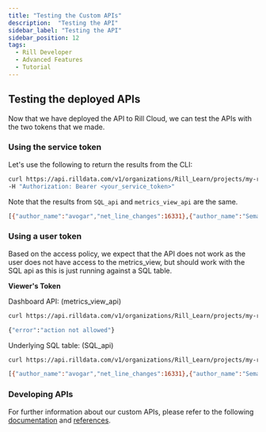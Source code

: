 ```yaml
---
title: "Testing the Custom APIs"
description:  "Testing the API"
sidebar_label: "Testing the API"
sidebar_position: 12
tags:
  - Rill Developer
  - Advanced Features
  - Tutorial
---
```



## Testing the deployed APIs

Now that we have deployed the API to Rill Cloud, we can test the APIs with the two tokens that we made. 

### Using the service token
Let's use the following to return the results from the CLI:

```bash
curl https://api.rilldata.com/v1/organizations/Rill_Learn/projects/my-rill-tutorial/runtime/api/SQL_api \
-H "Authorization: Bearer <your_service_token>"
```

Note that the results from `SQL_api` and `metrics_view_api` are the same. 

```bash
[{"author_name":"avogar","net_line_changes":16331},{"author_name":"Sema Checherinda","net_line_changes":8118},{"author_name":"Blargian","net_line_changes":5629},{"author_name":"Max K","net_line_changes":1904},{"author_name":"robot-clickhouse","net_line_changes":1899},{"author_name":"Raúl Marín","net_line_changes":1434},{"author_name":"János Benjamin Antal","net_line_changes":1168},{"author_name":"yariks5s","net_line_changes":1078},{"author_name":"Nikita Taranov","net_line_changes":1035},{"author_name":"Antonio Andelic","net_line_changes":1032}]%  
```

### Using a user token 

Based on the access policy, we expect that the API does not work as the user does not have access to the metrics_view, but should work with the SQL api as this is just running against a SQL table.

**Viewer's Token**

Dashboard API: (metrics_view_api)
```bash
curl https://api.rilldata.com/v1/organizations/Rill_Learn/projects/my-rill-tutorial/runtime/api/metrics_view_api \  ...

{"error":"action not allowed"}
```

Underlying SQL table: (SQL_api)
```bash
curl https://api.rilldata.com/v1/organizations/Rill_Learn/projects/my-rill-tutorial/runtime/api/SQL_api \ ...

[{"author_name":"avogar","net_line_changes":16331},{"author_name":"Sema Checherinda","net_line_changes":8118},{"author_name":"Blargian","net_line_changes":5629},{"author_name":"Max K","net_line_changes":1904},{"author_name":"robot-clickhouse","net_line_changes":1899},{"author_name":"Raúl Marín","net_line_changes":1434},{"author_name":"János Benjamin Antal","net_line_changes":1168},{"author_name":"yariks5s","net_line_changes":1078},{"author_name":"Nikita Taranov","net_line_changes":1035},{"author_name":"Antonio Andelic","net_line_changes":1032}]%  
```


### Developing APIs 
For further information about our custom APIs, please refer to the following [documentation](https://docs.rilldata.com/integrate/custom-api) and [references](https://docs.rilldata.com/reference/project-files/apis).